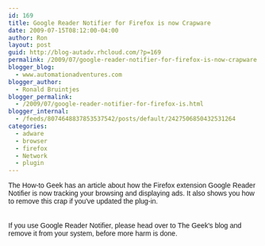 ```yaml
---
id: 169
title: Google Reader Notifier for Firefox is now Crapware
date: 2009-07-15T08:12:00-04:00
author: Ron
layout: post
guid: http://blog-autadv.rhcloud.com/?p=169
permalink: /2009/07/google-reader-notifier-for-firefox-is-now-crapware.html
blogger_blog:
  - www.automationadventures.com
blogger_author:
  - Ronald Bruintjes
blogger_permalink:
  - /2009/07/google-reader-notifier-for-firefox-is.html
blogger_internal:
  - /feeds/8074648837853537542/posts/default/2427506850432531264
categories:
  - adware
  - browser
  - firefox
  - Network
  - plugin
---
```

<span style="font-family: sans-serif;">The How-to Geek has an article about how the Firefox extension Google Reader Notifier is now tracking your browsing and displaying ads. It also shows you how to remove this crap if you've updated the plug-in.</span>  
<span style="font-family: sans-serif;"><br /></span>  
<span style="font-family: sans-serif;">If you use Google Reader Notifier, please head over to The Geek's blog and remove it from your system, before more harm is done.</span>